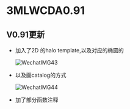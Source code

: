 # 3MLWCDA0.91


## V0.91更新
* 加入了2D 的halo template,以及对应的椭圆的

  ![WechatIMG43](https://github.com/xiahouwenyu/3MLWCDA0.91/assets/28709581/83b0a0f8-1946-4c3c-8bdc-863fe68c07ed)
* 以及画catalog的方式

  ![WechatIMG44](https://github.com/xiahouwenyu/3MLWCDA0.91/assets/28709581/64727bd1-e618-4b46-83ee-bc196650949d)
* 加了部分函数注释


